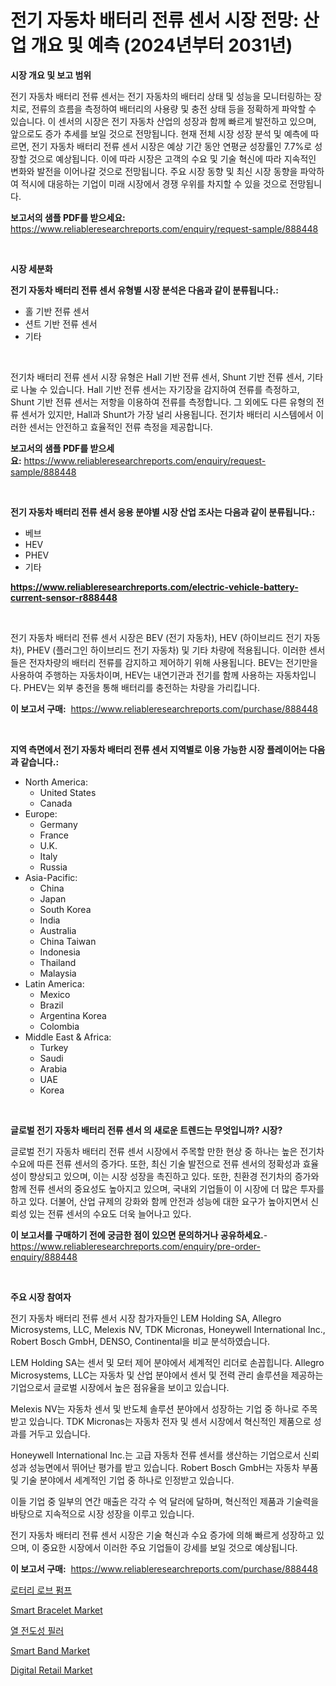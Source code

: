 <p><h1>전기 자동차 배터리 전류 센서 시장 전망: 산업 개요 및 예측 (2024년부터 2031년)</h1></p><p><strong>시장 개요 및 보고 범위</strong></p>
<p><p>전기 자동차 배터리 전류 센서는 전기 자동차의 배터리 상태 및 성능을 모니터링하는 장치로, 전류의 흐름을 측정하여 배터리의 사용량 및 충전 상태 등을 정확하게 파악할 수 있습니다. 이 센서의 시장은 전기 자동차 산업의 성장과 함께 빠르게 발전하고 있으며, 앞으로도 증가 추세를 보일 것으로 전망됩니다. 현재 전체 시장 성장 분석 및 예측에 따르면, 전기 자동차 배터리 전류 센서 시장은 예상 기간 동안 연평균 성장률인 7.7%로 성장할 것으로 예상됩니다. 이에 따라 시장은 고객의 수요 및 기술 혁신에 따라 지속적인 변화와 발전을 이어나갈 것으로 전망됩니다. 주요 시장 동향 및 최신 시장 동향을 파악하여 적시에 대응하는 기업이 미래 시장에서 경쟁 우위를 차지할 수 있을 것으로 전망됩니다.</p></p>
<p><strong>보고서의 샘플 PDF를 받으세요:</strong> <a href="https://www.reliableresearchreports.com/enquiry/request-sample/888448">https://www.reliableresearchreports.com/enquiry/request-sample/888448</a></p>
<p>&nbsp;</p>
<p><strong>시장 세분화</strong></p>
<p><strong>전기 자동차 배터리 전류 센서 유형별 시장 분석은 다음과 같이 분류됩니다.:</strong></p>
<p><ul><li>홀 기반 전류 센서</li><li>션트 기반 전류 센서</li><li>기타</li></ul></p>
<p>&nbsp;</p>
<p><p>전기차 배터리 전류 센서 시장 유형은 Hall 기반 전류 센서, Shunt 기반 전류 센서, 기타로 나눌 수 있습니다. Hall 기반 전류 센서는 자기장을 감지하여 전류를 측정하고, Shunt 기반 전류 센서는 저항을 이용하여 전류를 측정합니다. 그 외에도 다른 유형의 전류 센서가 있지만, Hall과 Shunt가 가장 널리 사용됩니다. 전기차 배터리 시스템에서 이러한 센서는 안전하고 효율적인 전류 측정을 제공합니다.</p></p>
<p><strong>보고서의 샘플 PDF를 받으세요:</strong>&nbsp;<a href="https://www.reliableresearchreports.com/enquiry/request-sample/888448">https://www.reliableresearchreports.com/enquiry/request-sample/888448</a></p>
<p>&nbsp;</p>
<p><strong> 전기 자동차 배터리 전류 센서 응용 분야별 시장 산업 조사는 다음과 같이 분류됩니다.:</strong></p>
<p><ul><li>베브</li><li>HEV</li><li>PHEV</li><li>기타</li></ul></p>
<p><strong><a href="https://www.reliableresearchreports.com/electric-vehicle-battery-current-sensor-r888448">https://www.reliableresearchreports.com/electric-vehicle-battery-current-sensor-r888448</a></strong></p>
<p>&nbsp;</p>
<p><p>전기 자동차 배터리 전류 센서 시장은 BEV (전기 자동차), HEV (하이브리드 전기 자동차), PHEV (플러그인 하이브리드 전기 자동차) 및 기타 차량에 적용됩니다. 이러한 센서들은 전자차량의 배터리 전류를 감지하고 제어하기 위해 사용됩니다. BEV는 전기만을 사용하여 주행하는 자동차이며, HEV는 내연기관과 전기를 함께 사용하는 자동차입니다. PHEV는 외부 충전을 통해 배터리를 충전하는 차량을 가리킵니다.</p></p>
<p><strong>이 보고서 구매:</strong>&nbsp; <a href="https://www.reliableresearchreports.com/purchase/888448">https://www.reliableresearchreports.com/purchase/888448</a></p>
<p>&nbsp;</p>
<p><strong>지역 측면에서 전기 자동차 배터리 전류 센서 지역별로 이용 가능한 시장 플레이어는 다음과 같습니다.:</strong></p>
<p><ul>
    <li>
        North America:
        <ul>
            <li>United States</li>
            <li>Canada</li>
        </ul>
    </li>
    <li>
        Europe:
        <ul>
            <li>Germany</li>
            <li>France</li>
            <li>U.K.</li>
            <li>Italy</li>
            <li>Russia</li>
        </ul>
    </li>
    <li>
        Asia-Pacific:
        <ul>
            <li>China</li>
            <li>Japan</li>
            <li>South Korea</li>
            <li>India</li>
            <li>Australia</li>
            <li>China Taiwan</li>
            <li>Indonesia</li>
            <li>Thailand</li>
            <li>Malaysia</li>
        </ul>
    </li>
    <li>
        Latin America:
        <ul>
            <li>Mexico</li>
            <li>Brazil</li>
            <li>Argentina Korea</li>
            <li>Colombia</li>
        </ul>
    </li>
    <li>
        Middle East & Africa:
        <ul>
            <li>Turkey</li>
            <li>Saudi</li>
            <li>Arabia</li>
            <li>UAE</li>
            <li>Korea</li>
        </ul>
    </li>
    </ul></p>
<p>&nbsp;</p>
<p><strong>글로벌 전기 자동차 배터리 전류 센서 의 새로운 트렌드는 무엇입니까? 시장?</strong></p>
<p><p>글로벌 전기 자동차 배터리 전류 센서 시장에서 주목할 만한 현상 중 하나는 높은 전기차 수요에 따른 전류 센서의 증가다. 또한, 최신 기술 발전으로 전류 센서의 정확성과 효율성이 향상되고 있으며, 이는 시장 성장을 촉진하고 있다. 또한, 친환경 전기차의 증가와 함께 전류 센서의 중요성도 높아지고 있으며, 국내외 기업들이 이 시장에 더 많은 투자를 하고 있다. 더불어, 산업 규제의 강화와 함께 안전과 성능에 대한 요구가 높아지면서 신뢰성 있는 전류 센서의 수요도 더욱 늘어나고 있다.</p></p>
<p><strong>이 보고서를 구매하기 전에 궁금한 점이 있으면 문의하거나 공유하세요.</strong>- <a href="https://www.reliableresearchreports.com/enquiry/pre-order-enquiry/888448">https://www.reliableresearchreports.com/enquiry/pre-order-enquiry/888448</a></p>
<p>&nbsp;</p>
<p><strong>주요 시장 참여자</strong></p>
<p><p>전기 자동차 배터리 전류 센서 시장 참가자들인 LEM Holding SA, Allegro Microsystems, LLC, Melexis NV, TDK Micronas, Honeywell International Inc., Robert Bosch GmbH, DENSO, Continental을 비교 분석하였습니다.</p><p>LEM Holding SA는 센서 및 모터 제어 분야에서 세계적인 리더로 손꼽힙니다. Allegro Microsystems, LLC는 자동차 및 산업 분야에서 센서 및 전력 관리 솔루션을 제공하는 기업으로서 글로벌 시장에서 높은 점유율을 보이고 있습니다.</p><p>Melexis NV는 자동차 센서 및 반도체 솔루션 분야에서 성장하는 기업 중 하나로 주목받고 있습니다. TDK Micronas는 자동차 전자 및 센서 시장에서 혁신적인 제품으로 성과를 거두고 있습니다.</p><p>Honeywell International Inc.는 고급 자동차 전류 센서를 생산하는 기업으로서 신뢰성과 성능면에서 뛰어난 평가를 받고 있습니다. Robert Bosch GmbH는 자동차 부품 및 기술 분야에서 세계적인 기업 중 하나로 인정받고 있습니다.</p><p>이들 기업 중 일부의 연간 매출은 각각 수 억 달러에 달하며, 혁신적인 제품과 기술력을 바탕으로 지속적으로 시장 성장을 이루고 있습니다.</p><p>전기 자동차 배터리 전류 센서 시장은 기술 혁신과 수요 증가에 의해 빠르게 성장하고 있으며, 이 중요한 시장에서 이러한 주요 기업들이 강세를 보일 것으로 예상됩니다.</p></p>
<p><strong>이 보고서 구매:</strong>&nbsp;&nbsp;<a href="https://www.reliableresearchreports.com/purchase/888448">https://www.reliableresearchreports.com/purchase/888448</a></p>
<p><p><a href="https://github.com/rcabello548/Market-Research-Report-List-1/blob/main/653585960528.md">로터리 로브 펌프</a></p><p><a href="https://issuu.com/reportprime-2/docs/smart-bracelet-market-size-2030.pptx">Smart Bracelet Market</a></p><p><a href="https://medium.com/@stanleylyittle554467/%EC%97%B4%EC%A0%84%EB%8F%84%EC%84%B1-%EC%B6%A9%EC%A0%84%EC%9E%AC-%EC%8B%9C%EC%9E%A5%EC%9D%80-%EC%8B%9C%EC%9E%A5-%EC%A0%90%EC%9C%A0%EC%9C%A8-%EC%8B%9C%EC%9E%A5-%ED%8A%B8%EB%A0%8C%EB%93%9C-%EB%B0%8F-%EC%8B%9C%EC%9E%A5-%EC%84%B1%EC%9E%A5%EC%97%90-%EB%8C%80%ED%95%9C-%EC%A0%95%EB%B3%B4%EB%A5%BC-%EC%A0%9C%EA%B3%B5%ED%95%A9%EB%8B%88%EB%8B%A4-48da4efbec45">열 전도성 필러</a></p><p><a href="https://issuu.com/reportprime-2/docs/smart-band-market-size-2030.pptx">Smart Band Market</a></p><p><a href="https://github.com/markusgodoy/Market-Research-Report-List-3/blob/main/digital-retail-market.md">Digital Retail Market</a></p></p>